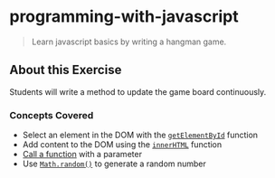# programming-with-javascript
> Learn javascript basics by writing a hangman game.

## About this Exercise
Students will write a method to update the game board continuously.

### Concepts Covered
- Select an element in the DOM with the [`getElementById`](https://developer.mozilla.org/en-US/docs/Web/API/document.getElementById) function
- Add content to the DOM using the [`innerHTML`](https://developer.mozilla.org/en-US/docs/Web/API/Element.innerHTML) function
- [Call a function](https://developer.mozilla.org/en-US/docs/Web/JavaScript/Guide/Functions#Calling_functions) with a parameter
- Use [`Math.random()`](https://developer.mozilla.org/en-US/docs/Web/JavaScript/Reference/Global_Objects/Math/random) to generate a random number